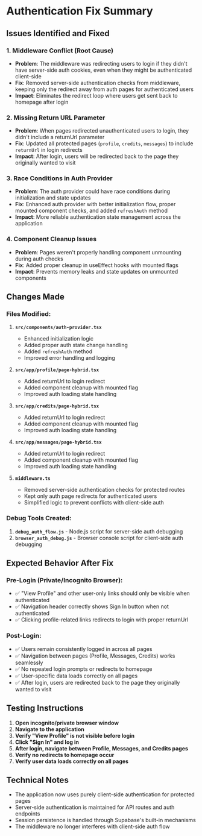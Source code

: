# Authentication Fix Summary

## Issues Identified and Fixed

### 1. **Middleware Conflict (Root Cause)**
- **Problem**: The middleware was redirecting users to login if they didn't have server-side auth cookies, even when they might be authenticated client-side
- **Fix**: Removed server-side authentication checks from middleware, keeping only the redirect away from auth pages for authenticated users
- **Impact**: Eliminates the redirect loop where users get sent back to homepage after login

### 2. **Missing Return URL Parameter**
- **Problem**: When pages redirected unauthenticated users to login, they didn't include a returnUrl parameter
- **Fix**: Updated all protected pages (`profile`, `credits`, `messages`) to include `returnUrl` in login redirects
- **Impact**: After login, users will be redirected back to the page they originally wanted to visit

### 3. **Race Conditions in Auth Provider**
- **Problem**: The auth provider could have race conditions during initialization and state updates
- **Fix**: Enhanced auth provider with better initialization flow, proper mounted component checks, and added `refreshAuth` method
- **Impact**: More reliable authentication state management across the application

### 4. **Component Cleanup Issues**
- **Problem**: Pages weren't properly handling component unmounting during auth checks
- **Fix**: Added proper cleanup in useEffect hooks with mounted flags
- **Impact**: Prevents memory leaks and state updates on unmounted components

## Changes Made

### Files Modified:
1. **`src/components/auth-provider.tsx`**
   - Enhanced initialization logic
   - Added proper auth state change handling
   - Added `refreshAuth` method
   - Improved error handling and logging

2. **`src/app/profile/page-hybrid.tsx`**
   - Added returnUrl to login redirect
   - Added component cleanup with mounted flag
   - Improved auth loading state handling

3. **`src/app/credits/page-hybrid.tsx`**
   - Added returnUrl to login redirect
   - Added component cleanup with mounted flag
   - Improved auth loading state handling

4. **`src/app/messages/page-hybrid.tsx`**
   - Added returnUrl to login redirect
   - Added component cleanup with mounted flag
   - Improved auth loading state handling

5. **`middleware.ts`**
   - Removed server-side authentication checks for protected routes
   - Kept only auth page redirects for authenticated users
   - Simplified logic to prevent conflicts with client-side auth

### Debug Tools Created:
1. **`debug_auth_flow.js`** - Node.js script for server-side auth debugging
2. **`browser_auth_debug.js`** - Browser console script for client-side auth debugging

## Expected Behavior After Fix

### Pre-Login (Private/Incognito Browser):
- ✅ "View Profile" and other user-only links should only be visible when authenticated
- ✅ Navigation header correctly shows Sign In button when not authenticated
- ✅ Clicking profile-related links redirects to login with proper returnUrl

### Post-Login:
- ✅ Users remain consistently logged in across all pages
- ✅ Navigation between pages (Profile, Messages, Credits) works seamlessly
- ✅ No repeated login prompts or redirects to homepage
- ✅ User-specific data loads correctly on all pages
- ✅ After login, users are redirected back to the page they originally wanted to visit

## Testing Instructions

1. **Open incognito/private browser window**
2. **Navigate to the application**
3. **Verify "View Profile" is not visible before login**
4. **Click "Sign In" and log in**
5. **After login, navigate between Profile, Messages, and Credits pages**
6. **Verify no redirects to homepage occur**
7. **Verify user data loads correctly on all pages**

## Technical Notes

- The application now uses purely client-side authentication for protected pages
- Server-side authentication is maintained for API routes and auth endpoints
- Session persistence is handled through Supabase's built-in mechanisms
- The middleware no longer interferes with client-side auth flow
